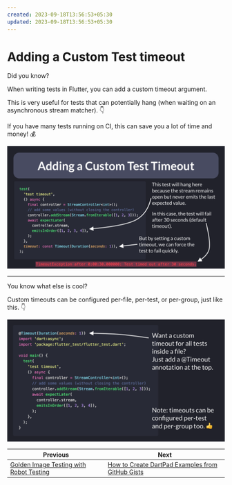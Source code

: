 ```yaml
---
created: 2023-09-18T13:56:53+05:30
updated: 2023-09-18T13:56:53+05:30
---
```

# Adding a Custom Test timeout

Did you know?

When writing tests in Flutter, you can add a custom timeout argument.

This is very useful for tests that can potentially hang (when waiting on an asynchronous stream matcher). 👇

If you have many tests running on CI, this can save you a lot of time and money! 💰

![](052.1-test-timeout.png)

---

You know what else is cool?

Custom timeouts can be configured per-file, per-test, or per-group, just like this. 👇

![](052.2-test-timeout.png)
 
| Previous | Next |
| -------- | ---- |
| [Golden Image Testing with Robot Testing](../0051-golden-image-testing-with-robot-testing/index.md) | [How to Create DartPad Examples from GitHub Gists](../0053-how-to-create-dartpad-examples-from-github-gists/index.md) |
